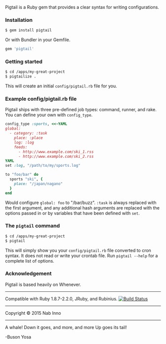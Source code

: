Pigtail is a Ruby gem that provides a clear syntax for writing configurations.

### Installation

```sh
$ gem install pigtail
```

Or with Bundler in your Gemfile.

```ruby
gem 'pigtail'
```

### Getting started

```sh
$ cd /apps/my-great-project
$ pigtailize .
```

This will create an initial `config/pigtail.rb` file for you.

### Example config/pigtail.rb file

Pigtail ships with three pre-defined job types: command, runner, and rake. You can define your own with `config_type`.

```ruby
config_type :sports, <<-YAML
global:
  - category: :task
    place: :place
    log: :log
    feeds:
      - http://www.example.com/ski_1.rss
      - http://www.example.com/ski_2.rss
YAML
set :log, "/path/to/my/sports.log"

to "foo/bar" do
  sports "ski", {
    place: "/japan/nagano"
  }
end
```

Would configure `global: foo` to "/bar/buzz". `:task` is always replaced with the first argument, and any additional hash arguments are replaced with the options passed in or by variables that have been defined with `set`.

### The `pigtail` command

```sh
$ cd /apps/my-great-project
$ pigtail
```

This will simply show you your `config/pigtail.rb` file converted to cron syntax. It does not read or write your crontab file. Run `pigtail --help` for a complete list of options.

### Acknowledgement

Pigtail is based heavily on Whenever.

----

Compatible with Ruby 1.8.7-2.2.0, JRuby, and Rubinius. [![Build Status](https://secure.travis-ci.org/nabinno/pigtail.png)](http://travis-ci.org/nabinno/pigtail)

---

Copyright &copy; 2015 Nab Inno

----

A whale!
Down it goes, and more, and more
Up goes its tail!

-Buson Yosa
